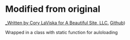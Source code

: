 # Modified from original

[_Written by Cory LaViska for A Beautiful Site, LLC.](http://abeautifulsite.net/)
[Github](https://github.com/yasirmturk/simple-php-captcha))

Wrapped in a class with static function for auloloading